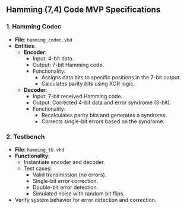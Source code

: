 ## Hamming (7,4) Code MVP Specifications

### 1. Hamming Codec
- **File**: `hamming_codec.vhd`
- **Entities**:
    - **Encoder**:
        - Input: 4-bit data.
        - Output: 7-bit Hamming code.
        - Functionality:
            - Assigns data bits to specific positions in the 7-bit output.
            - Calculates parity bits using XOR logic.
    - **Decoder**:
        - Input: 7-bit received Hamming code.
        - Output: Corrected 4-bit data and error syndrome (3-bit).
        - Functionality:
            - Recalculates parity bits and generates a syndrome.
            - Corrects single-bit errors based on the syndrome.

### 2. Testbench
- **File**: `hamming_tb.vhd`
- **Functionality**:
    - Instantiate encoder and decoder.
    - Test cases:
        - Valid transmission (no errors).
        - Single-bit error correction.
        - Double-bit error detection.
        - Simulated noise with random bit flips.
- Verify system behavior for error detection and correction.
